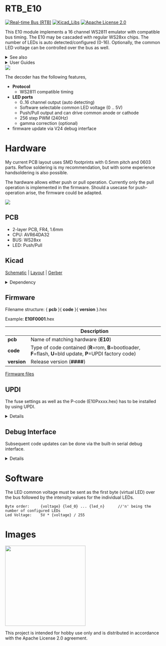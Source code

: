 # RTB_E10
[![Real-time Bus (RTB)](https://img.shields.io/badge/RTB_Project-FF6699)](https://www.rtb4dcc.de)
[![Kicad_Libs](https://img.shields.io/badge/Kicad_Libs-29C7FF)](https://github.com/git4dcc/RTB_SamacSys)
[![Apache License 2.0](https://img.shields.io/badge/license-Apache%20License%202.0-lightgray)](https://www.apache.org/licenses/LICENSE-2.0)

This E10 module implements a 16 channel WS2811 emulator with compatible bus timing. The E10 may be cascaded with regular WS28xx chips. The number of LEDs is auto detected/configured (0-16). Optionally, the common LED voltage can be controlled over the bus as well.

<details>
<summary>See also</summary>

- [RTB_E13](https://github.com/git4dcc/RTB_E13)
- [RTB_E15](https://github.com/git4dcc/RTB_E15)

</details>

<details>
<summary>User Guides</summary>

- [User Guide - DE](https://rtb4dcc.de/ws2811_guide_de/)
- User Guide - EN

</details>

<img src="https://rtb4dcc.de/wp-content/uploads/2024/04/E10_1.png">

The decoder has the following features,
- **Protocol**
  - WS2811 compatible timing
- **LED ports**
  - 0..16 channel output (auto detecting)
  - Software selectable common LED voltage (0 .. 5V)
  - Push/Pull output and can drive common anode or cathode
  - 256 step PWM (240Hz)
  - gamma correction (optional)
- firmware update via V24 debug interface

# Hardware
My current PCB layout uses SMD footprints with 0.5mm pitch and 0603 parts. Reflow soldering is my recommendation, but with some experience handsoldering is also possible.

The hardware allows either push or pull operation. Currently only the pull operation is implemented in the firmware. Should a usecase for push-operation arise, the firmware could be adapted.

<img src=https://rtb4dcc.de/wp-content/uploads/2024/07/un_E10_4.png>

## PCB

- 2-layer PCB, FR4, 1.6mm
- CPU: AVR64DA32
- BUS: WS28xx
- LED: Push/Pull

## Kicad
[Schematic](doc/E10_schematic.pdf) | [Layout](doc/E10_layout.pdf) | [Gerber](gerber)

<details>
<summary>Dependency</summary>
<br>

:yellow_circle: Requires my Kicad project library [RTB_SamacSys](https://github.com/git4dcc/RTB_SamacSys) in the same directory tree.

</details>

## Firmware
Filename structure: { **pcb** }{ **code** }{ **version** }.hex

Example: **E10F0001**.hex

|   | Description |
| --- | --- |
| **pcb** | Name of matching hardware (**E10**) |
| **code** | Type of code contained (**R**=rom, **B**=bootloader, **F**=flash, **U**=bld update, **P**=UPDI factory code) |
| **version** | Release version (**####**) |

[Firmware files](firmware)

## UPDI
The fuse settings as well as the P-code (E10Pxxxx.hex) has to be installed by using UPDI.<br>

<details>
<summary>Details</summary>

<img src=https://rtb4dcc.de/wp-content/uploads/2024/07/un_E10_4.jpg>

| Fuse Setting | P-Code Install |
| --- | --- |
|<img src="https://rtb4dcc.de/wp-content/uploads/2024/07/un_E10_Fuses.png" width=500>|<img src="https://rtb4dcc.de/wp-content/uploads/2024/07/un_E10_Mem.png" width=500>|

</details>

## Debug Interface
Subsequent code updates can be done via the built-in serial debug interface.<br>

<details>
<summary>Details</summary>

- connect the serial cable **(1Mb, 8N1, RTS/CTS)**
- press 'break' within the VT100 terminal to bump the module to console prompt
- upload the firmware file (E10Fxxxx.hex)
- for more details, refer to the 'User Guide'

  <img src="https://rtb4dcc.de/wp-content/uploads/2024/07/un_E10_Rom.png">
</details>

# Software
The LED common voltage must be sent as the first byte (virtual LED) over the bus followed by the intensity values for the individual LEDs.

```
Byte order:     {voltage} {led_0} ... {led_n}      //'n' being the number of configured LEDs
Led Voltage:    5V * {voltage} / 255
```

# Images
<img src=https://rtb4dcc.de/wp-content/uploads/2024/02/E10_3.jpg width=260>

This project is intended for hobby use only and is distributed in accordance with the Apache License 2.0 agreement.
